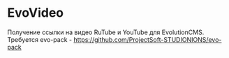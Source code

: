 # EvoVideo

Получение ссылки на видео RuTube и YouTube для EvolutionCMS. Требуется evo-pack - https://github.com/ProjectSoft-STUDIONIONS/evo-pack